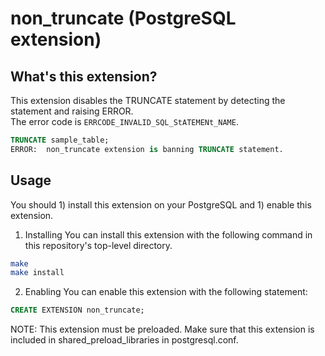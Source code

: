 # non_truncate (PostgreSQL extension)

## What's this extension?
This extension disables the TRUNCATE statement by detecting the statement and raising ERROR.<br>
The error code is `ERRCODE_INVALID_SQL_StATEMENt_NAME`.

```sql
TRUNCATE sample_table;
ERROR:  non_truncate extension is banning TRUNCATE statement.
```

## Usage
You should 1) install this extension on your PostgreSQL and 1) enable this extension.<br>

1. Installing
You can install this extension with the following command in this repository's top-level directory.
```sh
make
make install
```

2. Enabling
You can enable this extension with the following statement:
```sql
CREATE EXTENSION non_truncate;
```
NOTE: This extension must be preloaded. Make sure that this extension is included in shared_preload_libraries in postgresql.conf.

